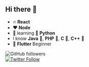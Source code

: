 ## Hi there 👋

- 🔥 **React**
- ❤ **Node**
- 🌱 learning  👑 **Python**
- I know **Java** 🎀, **PHP** 🎉, **C** 🎁, **C++** 🎊
- 🌱 **Flutter** Beginner


![GitHub followers](https://img.shields.io/github/followers/dasunx?label=Follow&style=social) <br/>
<a href="https://twitter.com/dasunxz"><img alt="Twitter Follow" src="https://img.shields.io/twitter/follow/dasunxz?style=social"> </a>


<!--
**Dasunx/dasunx** is a ✨ _special_ ✨ repository because its `README.md` (this file) appears on your GitHub profile.

Here are some ideas to get you started:

- 🔭 I’m currently working on ...
- 🌱 I’m currently learning ...
- 👯 I’m looking to collaborate on ...
- 🤔 I’m looking for help with ...
- 💬 Ask me about ...
- 📫 How to reach me: ...
- 😄 Pronouns: ...
- ⚡ Fun fact: ...
-->
